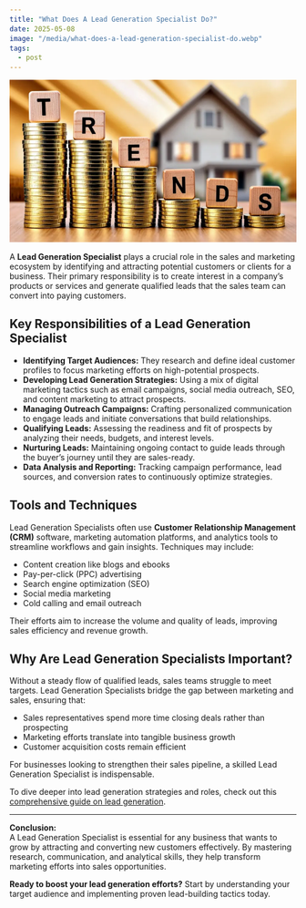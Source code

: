 ```yaml
---
title: "What Does A Lead Generation Specialist Do?"
date: 2025-05-08
image: "/media/what-does-a-lead-generation-specialist-do.webp"
tags:
  - post
---
```


![What Does A Lead Generation Specialist Do?](/media/what-does-a-lead-generation-specialist-do.webp)

A **Lead Generation Specialist** plays a crucial role in the sales and marketing ecosystem by identifying and attracting potential customers or clients for a business. Their primary responsibility is to create interest in a company’s products or services and generate qualified leads that the sales team can convert into paying customers.

## Key Responsibilities of a Lead Generation Specialist

- **Identifying Target Audiences:** They research and define ideal customer profiles to focus marketing efforts on high-potential prospects.
- **Developing Lead Generation Strategies:** Using a mix of digital marketing tactics such as email campaigns, social media outreach, SEO, and content marketing to attract prospects.
- **Managing Outreach Campaigns:** Crafting personalized communication to engage leads and initiate conversations that build relationships.
- **Qualifying Leads:** Assessing the readiness and fit of prospects by analyzing their needs, budgets, and interest levels.
- **Nurturing Leads:** Maintaining ongoing contact to guide leads through the buyer’s journey until they are sales-ready.
- **Data Analysis and Reporting:** Tracking campaign performance, lead sources, and conversion rates to continuously optimize strategies.

## Tools and Techniques

Lead Generation Specialists often use **Customer Relationship Management (CRM)** software, marketing automation platforms, and analytics tools to streamline workflows and gain insights. Techniques may include:

- Content creation like blogs and ebooks  
- Pay-per-click (PPC) advertising  
- Search engine optimization (SEO)  
- Social media marketing  
- Cold calling and email outreach  

Their efforts aim to increase the volume and quality of leads, improving sales efficiency and revenue growth.

## Why Are Lead Generation Specialists Important?

Without a steady flow of qualified leads, sales teams struggle to meet targets. Lead Generation Specialists bridge the gap between marketing and sales, ensuring that:

- Sales representatives spend more time closing deals rather than prospecting  
- Marketing efforts translate into tangible business growth  
- Customer acquisition costs remain efficient  

For businesses looking to strengthen their sales pipeline, a skilled Lead Generation Specialist is indispensable.

To dive deeper into lead generation strategies and roles, check out this [comprehensive guide on lead generation](https://leadcraftr.com/posts/lead-generation/).

---

**Conclusion:**  
A Lead Generation Specialist is essential for any business that wants to grow by attracting and converting new customers effectively. By mastering research, communication, and analytical skills, they help transform marketing efforts into sales opportunities.  

**Ready to boost your lead generation efforts?** Start by understanding your target audience and implementing proven lead-building tactics today.
